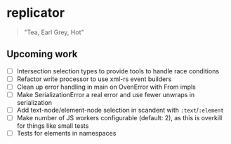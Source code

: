 # replicator
> "Tea, Earl Grey, Hot"

## Upcoming work
- [ ] Intersection selection types to provide tools to handle race conditions
- [ ] Refactor write processor to use xml-rs event builders
- [ ] Clean up error handling in main on OvenError with From impls
- [ ] Make SerializationError a real error and use fewer unwraps in serialization
- [ ] Add text-node/element-node selection in scandent with `:text`/`:element`
- [ ] Make number of JS workers configurable (default: 2), as this is overkill for things like small tests
- [ ] Tests for elements in namespaces